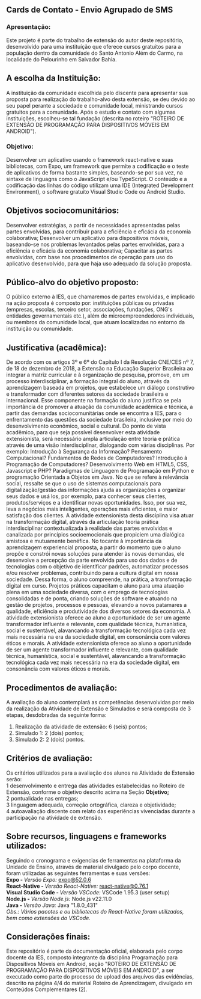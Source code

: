 ## Cards de Contato - Envio Agrupado de SMS
### Apresentação:
Este projeto é parte do trabalho de extensão do autor deste repositório, desenvolvido para uma instituíção que oferece cursos gratuitos para a população dentro da comunidade do Santo Antonio Além do Carmo, na localidade do Pelourinho em Salvador Bahia.

## A escolha da Instituição:
A instituição da comunidade escolhida pelo discente para apresentar sua proposta para realização do trabalho-alvo desta extensão, se deu devido ao seu papel perante a sociedade e comunidade local, ministrando cursos gratuitos para a comunidade. Após o estudo e contato com algumas instituições, escolheu-se tal fundação (descrita no roteiro "ROTEIRO DE EXTENSÃO DE PROGRAMAÇÃO PARA DISPOSITIVOS MÓVEIS EM ANDROID").

### Objetivo:
Desenvolver um aplicativo usando o framework react-native e suas bibliotecas, com Expo, um framework que permite a codificação e o teste de aplicativos de forma bastante simples, baseando-se por sua vez, na sintaxe de linguagns como o JavaScript e/ou TypeScript.
O conteúdo e a codificação das linhas do código utilizam uma IDE (Integrated Development Environment), o software gratuito Visual Studio Code ou Android Studio.

## Objetivos sociocomunitários:
Desenvolver estratégias, a partir de necessidades apresentadas pelas partes envolvidas, para contribuir para a eficiência e eficácia da economia colaborativa;
 Desenvolver um aplicativo para dispositivos móveis, baseando-se nos problemas levantados pelas partes
 envolvidas, para a eficiência e eficácia da economia colaborativa;
 Capacitar as partes envolvidas, com base nos procedimentos de operação para uso do aplicativo desenvolvido, para
 que haja uso adequado da solução proposta.
 
 ## Público-alvo do objetivo proposto:
 O público externo à IES, que chamaremos de partes envolvidas, e implicado na ação proposta é
 composto por: instituições públicas ou privadas (empresas, escolas, terceiro setor, associações,
 fundações, ONG's entidades governamentais etc.), além de microempreendedores individuais, ou membros da
 comunidade local, que atuam localizadas no entorno da instituição ou comunidade.
 
## Justificativa (acadêmica):
 De acordo com os artigos 3º e 6º do Capítulo I da Resolução CNE/CES nº 7, de 18 de dezembro de
 2018, a Extensão na Educação Superior Brasileira ao integrar a matriz curricular e à organização de
 pesquisa, promove, em um processo interdisciplinar, a formação integral do aluno, através da
 aprendizagem baseada em projetos, que estabelece um diálogo construtivo e transformador com
 diferentes setores da sociedade brasileira e internacional. Esse componente na formação do aluno
 justifica ​se pela importância de promover a atuação da comunidade acadêmica e técnica, a partir das
 demandas sociocomunitárias onde se encontra a IES, para o enfrentamento das questões da sociedade
 brasileira, inclusive por meio do desenvolvimento econômico, social e cultural.
 Do ponto de vista acadêmico, para que seja possível desenvolver esta atividade extensionista, será
 necessário ampla articulação entre teoria e prática através de uma visão interdisciplinar, dialogando
 com várias disciplinas. Por exemplo: Introdução à Segurança da Informação? Pensamento
 Computacional? Fundamentos de Redes de Computadores? Introdução à Programação de
 Computadores? Desenvolvimento Web em HTML5, CSS, Javascript e PHP? Paradigmas de
 Linguagem de Programação em Python e programação Orientada a Objetos em Java.
 No que se refere à relevância social, ressalte​ se que o uso de sistemas computacionais para
 digitalização/gestão das informações ajuda as organizações a organizar seus dados e usá​ los, por
 exemplo, para conhecer seus clientes, produtos/serviços e a identificar novas oportunidades. Isso, por
 sua vez, leva a negócios mais inteligentes, operações mais eficientes, e maior satisfação dos clientes.
 A atividade extensionista desta disciplina visa atuar na transformação digital, através da articulação
 teoria ​prática interdisciplinar contextualizada à realidade das partes envolvidas e canalizada por
 princípios socioemocionais que propiciem uma dialógica amistosa e mutuamente benéfica.
 No tocante à importância da aprendizagem experiencial proposta, a partir do momento que o aluno
 propõe e constrói novas soluções para atender às novas demandas, ele desenvolve a percepção da
 parte envolvida para uso dos dados e de tecnologias com o objetivo de identificar padrões, automatizar
 processos e/ou resolver problemas, contribuindo para a cultura digital em nossa sociedade. Dessa
 forma, o aluno compreende, na prática, a transformação digital em curso.
 Projetos práticos capacitam o aluno para uma atuação plena em uma sociedade diversa, com o
 emprego de tecnologias consolidadas e de ponta, criando soluções de software e atuando na gestão de
 projetos, processos e pessoas, elevando a novos patamares a qualidade, eficiência e produtividade dos
 diversos setores da economia.
 A atividade extensionista oferece ao aluno a oportunidade de ser um agente transformador influente e
 relevante, com qualidade técnica, humanística, social e sustentável, alavancando a transformação
 tecnológica cada vez mais necessária na era da sociedade digital, em consonância com valores éticos e
 morais.
A atividade extensionista oferece ao aluno a oportunidade de ser um agente transformador influente e
 relevante, com qualidade técnica, humanística, social e sustentável, alavancando a transformação
 tecnológica cada vez mais necessária na era da sociedade digital, em consonância com valores éticos e
 morais.

## Procedimentos de avaliação:
 A avaliação do aluno contemplará as competências desenvolvidas por meio da realização da Atividade
 de Extensão e Simulados e será composta de 3 etapas, desdobradas da seguinte forma: <br>
1. Realização da atividade de extensão: 6 (seis) pontos; <br>
2. Simulado 1: 2 (dois) pontos; <br>
3. Simulado 2: 2 (dois) pontos. <br>

## Critérios de avaliação:
Os critérios utilizados para a avaliação dos alunos na Atividade de Extensão serão: <br>
1 desenvolvimento e entrega das atividades estabelecidas no Roteiro de Extensão, conforme o objetivo descrito acima na Seção <b>Objetivo;</b> <br>
2 pontualidade nas entregas; <br>
3 linguagem adequada, correção ortográfica, clareza e objetividade; <br>
4 autoavaliação discente com relato das experiências vivenciadas durante a participação na atividade de extensão.

## Sobre recursos, linguagens e frameworks utilizados:
Seguindo o cronograma e exigencias de ferramentas na plataforma da Unidade de Ensino, através de material divulgado pelo corpo docente, foram utilizadas as seguintes ferramentas e suas versões: <br>
<b> Expo - </b><i>Versão Expo: </i>expo@52.0.6 <br>
<b> React-Native - </b><i>Versão React-Native:</i> react-native@0.76.1 <br>
<b> Visual Studio Code - </b><i>Versão VSCode:</i> VSCode 1.95.3 (user setup)<br>
<b> Node.js - </b><i>Versão Node.js: </i> Node.js v22.11.0<br>
<b> Java - </b><i>Versão Java: </i> Java "1.8.0_431" <br>
<i>Obs.: Vários pacotes e ou bibliotecas do React-Native foram utilizados, bem como extensões do VSCode.</i>

## Considerações finais:
Este repositório é parte da documentação oficial, elaborada pelo corpo docente da IES, composto integrante da disciplina Programação para Dispositivos Móveis em Android, seção "ROTEIRO DE EXTENSÃO DE PROGRAMAÇÃO PARA DISPOSITIVOS MÓVEIS EM ANDROID", a ser executado como parte do processo de upload dos arquivos das evidências, descrito na página 4/4 do material  Roteiro de Aprendizagem, divulgado em Conteúdos Complementares (2).
